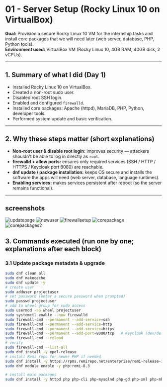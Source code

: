 # 01 - Server Setup (Rocky Linux 10 on VirtualBox)

**Goal:** Provision a secure Rocky Linux 10 VM for the internship tasks and install core packages that we will need later (web server, database, PHP, Python tools).  
**Environment used:** VirtualBox VM (Rocky Linux 10, 4GB RAM, 40GB disk, 2 vCPUs).

---

## 1. Summary of what I did (Day 1)
- Installed Rocky Linux 10 on VirtualBox.
- Created a non-root sudo user.  
- Disabled root SSH login.  
- Enabled and configured `firewalld`.  
- Installed core packages: Apache (httpd), MariaDB, PHP, Python, developer tools.
- Performed system update and basic verification.

---

## 2. Why these steps matter (short explanations)
- **Non-root user & disable root login:** improves security — attackers shouldn't be able to log in directly as `root`.  
- **firewalld + allow ports:** ensures only required services (SSH / HTTP / HTTPS / Keycloak port 8080) are reachable.  
- **dnf update / package installation:** keeps OS secure and installs the software the apps will need (web server, database, language runtimes).  
- **Enabling services:** makes services persistent after reboot (so the server remains functional).

---
## screenshots
![updatepage](update.png)
![newuser](newuser.png)
![firewallsetup](firewallsetup.png)
![corepackage](installedcorepackages.png)
![corepackages2](installedcorepackages2.png)



## 3. Commands executed (run one by one; explanations after each block)

### 3.1 Update package metadata & upgrade
```bash
sudo dnf clean all
sudo dnf makecache
sudo dnf update -y
# create user
sudo adduser projectuser
# set password (enter a secure password when prompted)
sudo passwd projectuser
# add to wheel group for sudo access
sudo usermod -aG wheel projectuser
sudo systemctl enable --now firewalld
sudo firewall-cmd --permanent --add-service=ssh
sudo firewall-cmd --permanent --add-service=http
sudo firewall-cmd --permanent --add-service=https
sudo firewall-cmd --permanent --add-port=8080/tcp   # Keycloak (dev/default)
sudo firewall-cmd --reload
# verify
sudo firewall-cmd --list-all
sudo dnf install -y epel-release
# install Remi repo for newer PHP if needed
sudo dnf install -y https://rpms.remirepo.net/enterprise/remi-release-10.rpm
sudo dnf module enable -y php:remi-8.3

# install main packages
sudo dnf install -y httpd php php-cli php-mysqlnd php-gd php-xml php-mbstring php-json php-fpm mariadb-server python3 python3-pip git wget unzip composer






